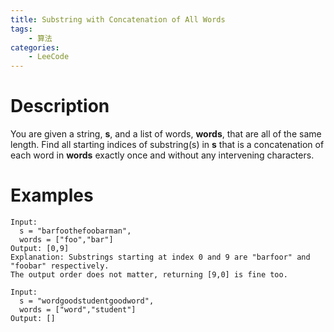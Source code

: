 ```yaml
---
title: Substring with Concatenation of All Words
tags: 
	- 算法
categories:
	- LeeCode
---
```


# Description

You are given a string, **s**, and a list of words, **words**, that are all of the same length. Find all starting indices of substring(s) in **s** that is a concatenation of each word in **words** exactly once and without any intervening characters.

# Examples

```
Input:
  s = "barfoothefoobarman",
  words = ["foo","bar"]
Output: [0,9]
Explanation: Substrings starting at index 0 and 9 are "barfoor" and "foobar" respectively.
The output order does not matter, returning [9,0] is fine too.
```

```
Input:
  s = "wordgoodstudentgoodword",
  words = ["word","student"]
Output: []
```

